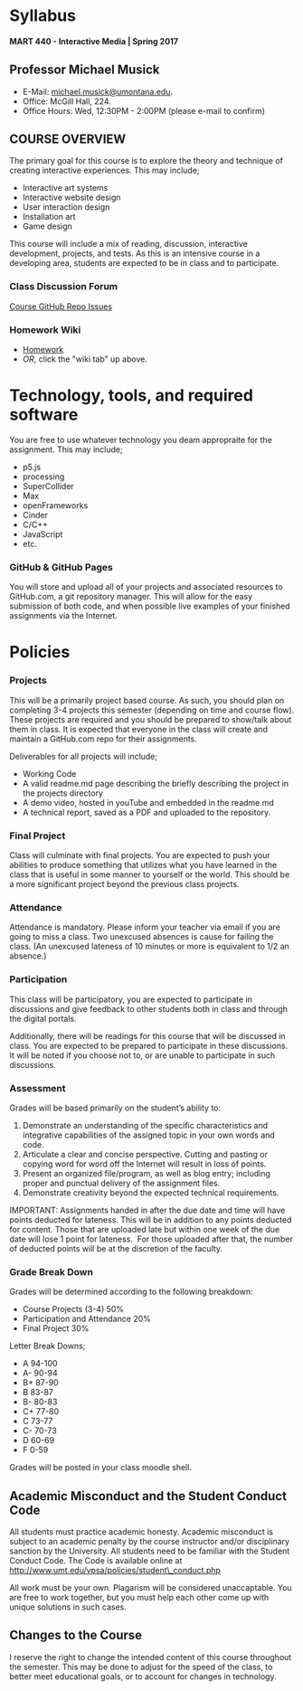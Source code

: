 # Syllabus

#### MART 440 - Interactive Media  |  Spring 2017


## Professor Michael Musick

- E-Mail: [michael.musick@umontana.edu](mailto:michael.musick@umontana.edu).
- Office: McGill Hall, 224.
- Office Hours: Wed, 12:30PM - 2:00PM (please e-mail to confirm)


## COURSE OVERVIEW
The primary goal for this course is to explore the theory and technique of creating interactive experiences. This may include;
- Interactive art systems
- Interactive website design
- User interaction design
- Installation art
- Game design

This course will include a mix of reading, discussion, interactive development, projects, and tests. As this is an intensive course in a developing area, students are expected to be in class and to participate.


### Class Discussion Forum
[Course GitHub Repo Issues](https://github.com/Montana-Media-Arts/440-Interactive-Media/issues)

### Homework Wiki

- [Homework](https://github.com/Montana-Media-Arts/440-Interactive-Media/wiki)
- _OR_, click the "wiki tab" up above.



# Technology, tools, and required software

You are free to use whatever technology you deam appropraite for the assignment. This may include;

- p5.js
- processing
- SuperCollider
- Max
- openFrameworks
- Cinder
- C/C++
- JavaScript
- etc.


### GitHub & GitHub Pages
You will store and upload all of your projects and associated resources to GitHub.com, a git repository manager. This will allow for the easy submission of both code, and when possible live examples of your finished assignments via the Internet.



# Policies

### Projects
This will be a primarily project based course. As such, you should plan on completing 3-4 projects this semester (depending on time and course flow). These projects are required and you should be prepared to show/talk about them in class. It is expected that everyone in the class will create and maintain a GitHub.com repo for their assignments.

Deliverables for all projects will include;

- Working Code
- A valid readme.md page describing the briefly describing the project in the projects directory
- A demo video, hosted in youTube and embedded in the readme.md
- A technical report, saved as a PDF and uploaded to the repository.


### Final Project
Class will culminate with final projects. You are expected to push your abilities to produce something that utilizes what you have learned in the class that is useful in some manner to yourself or the world. This should be a more significant project beyond the previous class projects.


### Attendance
Attendance is mandatory. Please inform your teacher via email if you are going to miss a class. Two unexcused absences is cause for failing the class. (An unexcused lateness of 10 minutes or more is equivalent to 1/2 an absence.)


### Participation
This class will be participatory, you are expected to participate in discussions and give feedback to other students both in class and through the digital portals.

Additionally, there will be readings for this course that will be discussed in class. You are expected to be prepared to participate in these discussions. It will be noted if you choose not to, or are unable to participate in such discussions. 


### Assessment
Grades will be based primarily on the student’s ability to:
1. Demonstrate an understanding of the specific characteristics and integrative capabilities of the assigned topic in your own words and code.
2. Articulate a clear and concise perspective. Cutting and pasting or copying word for word off the Internet will result in loss of points.
3. Present an organized file/program, as well as blog entry; including proper and punctual delivery of the assignment files.
4. Demonstrate creativity beyond the expected technical requirements.

IMPORTANT: Assignments handed in after the due date and time will have points deducted for lateness. This will be in addition to any points deducted for content. Those that are uploaded late but within one week of the due date will lose 1 point for lateness.  For those uploaded after that, the number of deducted points will be at the discretion of the faculty.


### Grade Break Down   
Grades will be determined according to the following breakdown:

- Course Projects (3-4) 50%
- Participation and Attendance 20%
- Final Project 30%

Letter Break Downs;

- A   94-100
- A-  90-94
- B+  87-90
- B   83-87
- B-  80-83
- C+  77-80
- C   73-77
- C-  70-73
- D   60-69
- F   0-59

Grades will be posted in your class moodle shell.


## Academic Misconduct and the Student Conduct Code

All students must practice academic honesty. Academic misconduct is subject to an academic penalty by the course instructor and/or disciplinary sanction by the University. All students need to be familiar with the Student Conduct Code. The Code is available online at http://www.umt.edu/vpsa/policies/student\_conduct.php

All work must be your own. Plagarism will be considered unaccaptable. You are free to work together, but you must help each other come up with unique solutions in such cases.

## Changes to the Course
I reserve the right to change the intended content of this course throughout the semester. This may be done to adjust for the speed of the class, to better meet educational goals, or to account for changes in technology.
